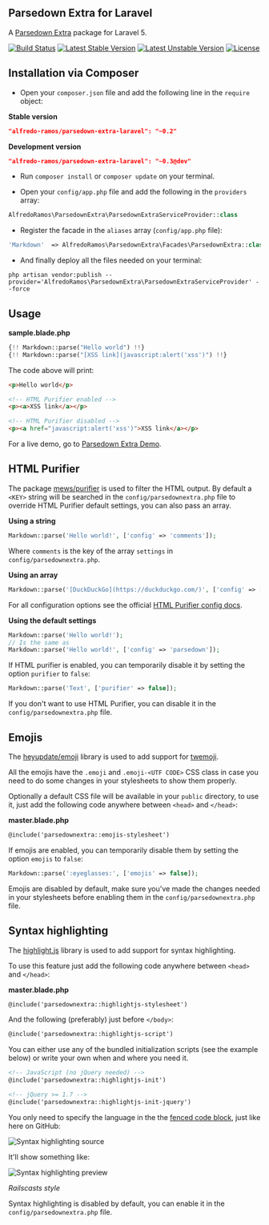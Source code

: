 ## Parsedown Extra for Laravel
A [Parsedown Extra](https://github.com/erusev/parsedown-extra) package for Laravel 5.

[![Build Status](https://img.shields.io/travis/AlfredoRamos/parsedown-extra-laravel/master.svg?style=flat-square)](https://travis-ci.org/AlfredoRamos/parsedown-extra-laravel) [![Latest Stable Version](https://img.shields.io/github/tag/AlfredoRamos/parsedown-extra-laravel.svg?style=flat-square&label=stable)](https://github.com/AlfredoRamos/parsedown-extra-laravel/releases) [![Latest Unstable Version](https://img.shields.io/packagist/vpre/alfredo-ramos/parsedown-extra-laravel.svg?style=flat-square&label=unstable)](https://packagist.org/packages/alfredo-ramos/parsedown-extra-laravel) [![License](https://img.shields.io/packagist/l/alfredo-ramos/parsedown-extra-laravel.svg?style=flat-square)](https://packagist.org/packages/alfredo-ramos/parsedown-extra-laravel)

## Installation via Composer
* Open your ```composer.json``` file and add the following line in the ```require``` object:

**Stable version**
```json
"alfredo-ramos/parsedown-extra-laravel": "~0.2"
```

**Development version**
```json
"alfredo-ramos/parsedown-extra-laravel": "~0.3@dev"
```

* Run ```composer install``` or ```composer update``` on your terminal.

* Open your ```config/app.php``` file and add the following in the ```providers``` array:

```php
AlfredoRamos\ParsedownExtra\ParsedownExtraServiceProvider::class
```

* Register the facade in the ```aliases``` array (```config/app.php``` file):

```php
'Markdown'  => AlfredoRamos\ParsedownExtra\Facades\ParsedownExtra::class
```

* And finally deploy all the files needed on your terminal:

```shell
php artisan vendor:publish --provider='AlfredoRamos\ParsedownExtra\ParsedownExtraServiceProvider' --force
```

## Usage

**sample.blade.php**
```php
{!! Markdown::parse("Hello world") !!}
{!! Markdown::parse("[XSS link](javascript:alert('xss')") !!}
```

The code above will print:

```html
<p>Hello world</p>

<!-- HTML Purifier enabled -->
<p><a>XSS link</a></p>

<!-- HTML Purifier disabled -->
<p><a href="javascript:alert('xss')">XSS link</a></p>
```

For a live demo, go to [Parsedown Extra Demo](http://parsedown.org/extra/).

## HTML Purifier
The package [mews/purifier](https://packagist.org/packages/mews/purifier) is used to filter the HTML output. By default a ```<KEY>``` string will be searched in the ```config/parsedownextra.php``` file to override HTML Purifier default settings, you can also pass an array.

**Using a string**
```php
Markdown::parse('Hello world!', ['config' => 'comments']);
```

Where ```comments``` is the key of the array ```settings``` in ```config/parsedownextra.php```.

**Using an array**
```php
Markdown::parse('[DuckDuckGo](https://duckduckgo.com/)', ['config' => ['URI.Host' => 'localhost', 'URI.DisableExternal' => true]]);
```

For all configuration options see the official [HTML Purifier config docs](http://htmlpurifier.org/live/configdoc/plain.html).

**Using the default settings**
```php
Markdown::parse('Hello world!');
// Is the same as
Markdown::parse('Hello world!', ['config' => 'parsedown']);
```

If HTML purifier is enabled, you can temporarily disable it by setting the option ```purifier``` to ```false```:

```php
Markdown::parse('Text', ['purifier' => false]);
```

If you don't want to use HTML Purifier, you can disable it in the ```config/parsedownextra.php``` file.

## Emojis
The [heyupdate/emoji](https://packagist.org/packages/heyupdate/emoji) library is used to add support for [twemoji](https://github.com/twitter/twemoji).

All the emojis have the ```.emoji``` and ```.emoji-<UTF CODE>``` CSS class in case you need to do some changes in your stylesheets to show them properly.

Optionally a default CSS file will be available in your ```public``` directory, to use it, just add the following code anywhere between ```<head>``` and ```</head>```:

**master.blade.php**

```html
@include('parsedownextra::emojis-stylesheet')
```

If emojis are enabled, you can temporarily disable them by setting the option ```emojis``` to ```false```:

```php
Markdown::parse(':eyeglasses:', ['emojis' => false]);
```

Emojis are disabled by default, make sure you've made the changes needed in your stylesheets before enabling them in the ```config/parsedownextra.php``` file.

## Syntax highlighting
The [highlight.js](https://highlightjs.org/) library is used to add support for syntax highlighting.

To use this feature just add the following code anywhere between ```<head>``` and ```</head>```:

**master.blade.php**

```html
@include('parsedownextra::highlightjs-stylesheet')
```

And the following (preferably) just before ```</body>```:

```html
@include('parsedownextra::highlightjs-script')
```

You can either use any of the bundled initialization scripts (see the example below) or write your own when and where you need it.

```html
<!-- JavaScript (no jQuery needed) -->
@include('parsedownextra::highlightjs-init')

<!-- jQuery >= 1.7 -->
@include('parsedownextra::highlightjs-init-jquery')
```

You only need to specify the language in the the [fenced code block](http://parsedown.org/tests/fenced_code_block), just like here on GitHub:

![Syntax highlighting source](https://i.imgur.com/f6nUn8k.png)

It'll show something like:

![Syntax highlighting preview](https://i.imgur.com/1o1pi2y.png)

*Railscasts style*

Syntax highlighting is disabled by default, you can enable it in the ```config/parsedownextra.php``` file.
